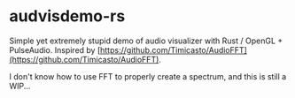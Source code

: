 # audvisdemo-rs
Simple yet extremely stupid demo of audio visualizer with Rust / OpenGL + PulseAudio.
Inspired by [https://github.com/Timicasto/AudioFFT](https://github.com/Timicasto/AudioFFT).

I don't know how to use FFT to properly create a spectrum, and this is still a WIP...